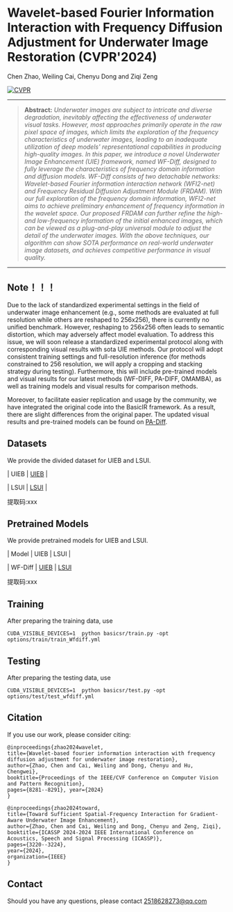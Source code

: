 # Wavelet-based Fourier Information Interaction with Frequency Diffusion Adjustment for Underwater Image Restoration  (CVPR'2024)

Chen Zhao, Weiling Cai, Chenyu Dong and Ziqi Zeng

[![CVPR](https://img.shields.io/badge/CVPR-Paper-<COLOR>.svg)](https://openaccess.thecvf.com/content/CVPR2024/papers/Zhao_Wavelet-based_Fourier_Information_Interaction_with_Frequency_Diffusion_Adjustment_for_Underwater_CVPR_2024_paper.pdf)

<hr />

> **Abstract:** *Underwater images are subject to intricate and diverse degradation, inevitably affecting the effectiveness of underwater visual tasks. However, most approaches primarily operate in the raw pixel space of images, which limits the exploration of the frequency characteristics of underwater images, leading to an inadequate utilization of deep models' representational capabilities in producing high-quality images. 
In this paper, we introduce a novel Underwater Image Enhancement (UIE) framework, named WF-Diff, designed to fully leverage the characteristics of frequency domain information and diffusion models.
WF-Diff consists of two detachable networks: Wavelet-based Fourier information interaction network (WFI2-net) and Frequency Residual Diffusion Adjustment Module (FRDAM). With our full exploration of the frequency domain information, WFI2-net aims to achieve preliminary enhancement of frequency information in the wavelet space. Our proposed FRDAM can further refine the high- and low-frequency information of the initial enhanced images, which can be viewed as a plug-and-play universal module to adjust the detail of the underwater images. With the above techniques, our algorithm can show SOTA performance on real-world underwater image datasets, and achieves competitive performance in visual quality.* 
<hr />

## Note！！！
Due to the lack of standardized experimental settings in the field of underwater image enhancement (e.g., some methods are evaluated at full resolution while others are reshaped to 256x256), there is currently no unified benchmark. However, reshaping to 256x256 often leads to semantic distortion, which may adversely affect model evaluation. To address this issue, we will soon release a standardized experimental protocol along with corresponding visual results with sota UIE methods. Our protocol will adopt consistent training settings and full-resolution inference (for methods constrained to 256 resolution, we will apply a cropping and stacking strategy during testing). Furthermore, this will include pre-trained models and visual results for our latest methods (WF-DIFF, PA-DIFF, OMAMBA), as well as training models and visual results for comparison methods.


Moreover, to facilitate easier replication and usage by the community, we have integrated the original code into the BasicIR framework. As a result, there are slight differences from the original paper. The updated visual results and pre-trained models can be found on [PA-Diff](<https://github.com/chenydong/PA-Diff>).


## Datasets
We provide the divided dataset for UIEB and LSUI.
   
| UIEB | [UIEB](    ) | 

| LSUI | [LSUI](     ) | 

提取码:xxx

## Pretrained Models
We provide  pretrained models for UIEB and LSUI.
   
| Model | UIEB | LSUI | 

| WF-Diff  | [UIEB](     ) | [LSUI](     ) 

提取码:xxx

## Training

After preparing the training data, use 
```
CUDA_VISIBLE_DEVICES=1  python basicsr/train.py -opt options/train/train_Wfdiff.yml 
```


## Testing

After preparing the testing data, use 
```
CUDA_VISIBLE_DEVICES=1  python basicsr/test.py -opt options/test/test_wfdiff.yml
```


## Citation
If you use our work, please consider citing:

  
 
    @inproceedings{zhao2024wavelet,
    title={Wavelet-based fourier information interaction with frequency diffusion adjustment for underwater image restoration},
    author={Zhao, Chen and Cai, Weiling and Dong, Chenyu and Hu, Chengwei},
    booktitle={Proceedings of the IEEE/CVF Conference on Computer Vision and Pattern Recognition},
    pages={8281--8291}, year={2024}
    }

    @inproceedings{zhao2024toward,
    title={Toward Sufficient Spatial-Frequency Interaction for Gradient-Aware Underwater Image Enhancement},
    author={Zhao, Chen and Cai, Weiling and Dong, Chenyu and Zeng, Ziqi},
    booktitle={ICASSP 2024-2024 IEEE International Conference on Acoustics, Speech and Signal Processing (ICASSP)},
    pages={3220--3224},
    year={2024},
    organization={IEEE}
    }



      
    


## Contact
Should you have any questions, please contact 2518628273@qq.com
 

